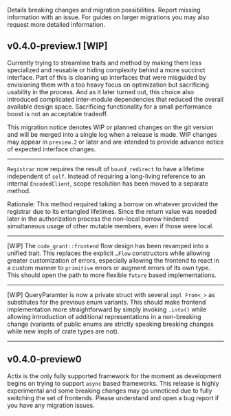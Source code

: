 Details breaking changes and migration possibilities. Report missing
information with an issue. For guides on larger migrations you may also request
more detailed information.

## v0.4.0-preview.1 [WIP]

Currently trying to streamline traits and method by making them less specialized
and reusable or hiding complexity behind a more succinct interface. Part of this
is cleaning up interfaces that were misguided by envisioning them with a too
heavy focus on optimization but sacrificing usability in the process. And as it
later turned out, this choice also introduced complicated inter-module
dependencies that reduced the overall available design space. Sacrificing
functionality for a small performance boost is not an acceptable tradeoff.

This migration notice denotes WIP or planned changes on the git version and will
be merged into a single log when a release is made. WIP changes may appear in
`preview.2` or later and are intended to provide advance notice of expected
interface changes.

-----

`Registrar` now requires the result of `bound_redirect` to have a lifetime
independent of `self`. Instead of requiring a long-living reference to an
internal `EncodedClient`, scope resolution has been moved to a separate method.

Rationale: This method required taking a borrow on whatever provided the
registrar due to its entangled lifetimes. Since the return value was needed
later in the authorization process the non-local borrow hindered simultaneous
usage of other mutable members, even if those were local.

-----

[WIP] The `code_grant::frontend` flow design has been revamped into a unified
trait. This replaces the explicit `…Flow` constructors while allowing greater
customization of errors, especially allowing the frontend to react in a custom
manner to `primitive` errors or augment errors of its own type. This should open
the path to more flexible `future` based implementations.

-----

[WIP] QueryParamter is now a private struct with several `impl From<_>` as
substitutes for the previous enum variants. This should make frontend
implementation more straightforward by simply invoking `.into()` while allowing
introduction of additional representations in a non-breaking change (variants of
public enums are strictly speaking breaking changes while new impls of crate
types are not).

-----

## v0.4.0-preview0

Actix is the only fully supported framework for the moment as development begins
on trying to support `async` based frameworks. This release is highly
experimental and some breaking changes may go unnoticed due to fully switching
the set of frontends. Please understand and open a bug report if you have any
migration issues.
